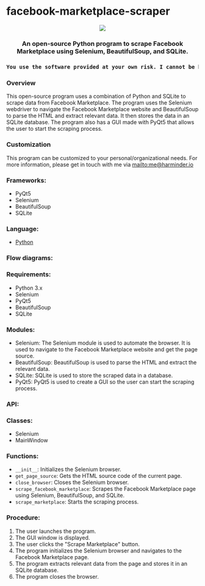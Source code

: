 # facebook-marketplace-scraper

<p align="center">
<img src="https://i.imgur.com/Mizo3N9.png">
</p>
<h3 align="center">An open-source Python program to scrape Facebook Marketplace using Selenium, BeautifulSoup, and SQLite.</h3>
<h3 align="center">

```diff
You use the software provided at your own risk. I cannot be held responsible for any potential consequences, including potential bans from Meta.
```
### Overview
This open-source program uses a combination of Python and SQLite  to scrape data from Facebook Marketplace. The program uses the Selenium webdriver to navigate the Facebook Marketplace website and BeautifulSoup to parse the HTML and extract relevant data. It then stores the data in an SQLite database. The program also has a GUI made with PyQt5 that allows the user to start the scraping process.

### Customization
This program can be customized to your personal/organizational needs. For more information, please get in touch with me via <mailto:me@harminder.io>
  
### Frameworks:
- PyQt5 
- Selenium 
- BeautifulSoup 
- SQLite 
  
### Language: 
- [Python](https://www.python.org/)
  
### Flow diagrams:

### Requirements:
- Python 3.x
- Selenium
- PyQt5 
- BeautifulSoup 
- SQLite
  
 ### Modules:
- Selenium: The Selenium module is used to automate the browser. It is used to navigate to the Facebook Marketplace website and get the page source.
- BeautifulSoup: BeautifulSoup is used to parse the HTML and extract the relevant data.
- SQLite: SQLite is used to store the scraped data in a database.
- PyQt5: PyQt5 is used to create a GUI so the user can start the scraping process.
  
 ### API:
  
 ### Classes:
- Selenium 
- MainWindow
  
### Functions:
- `__init__`: Initializes the Selenium browser. 
- `get_page_source`: Gets the HTML source code of the current page. 
- `close_browser`: Closes the Selenium browser. 
- `scrape_facebook_marketplace`: Scrapes the Facebook Marketplace page using Selenium, BeautifulSoup, and SQLite. 
- `scrape_marketplace`: Starts the scraping process.
 
### Procedure:
1. The user launches the program.
2. The GUI window is displayed.
3. The user clicks the "Scrape Marketplace" button.
4. The program initializes the Selenium browser and navigates to the Facebook Marketplace page.
5. The program extracts relevant data from the page and stores it in an SQLite database.
6. The program closes the browser. 
